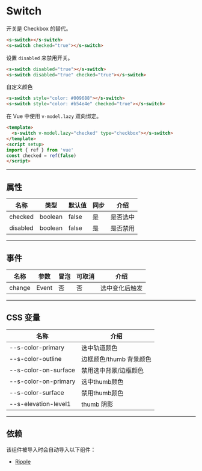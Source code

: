 # Switch

开关是 Checkbox 的替代。

```html preview
<s-switch></s-switch>
<s-switch checked="true"></s-switch>
```

设置 `disabled` 来禁用开关。

```html preview
<s-switch disabled="true"></s-switch>
<s-switch disabled="true" checked="true"></s-switch>
```

自定义颜色

```html preview
<s-switch style="color: #009688"></s-switch>
<s-switch style="color: #b54e4e" checked="true"></s-switch>
```

在 Vue 中使用 `v-model.lazy` 双向绑定。

```html
<template>
  <s-switch v-model.lazy="checked" type="checkbox"></s-switch>
</template>
<script setup>
import { ref } from 'vue'
const checked = ref(false)
</script>
```

---

## 属性

| 名称     | 类型     | 默认值 | 同步 | 介绍     |
| -------- | ------- | ------ | ---- | ------- |
| checked  | boolean | false  | 是   | 是否选中 | 
| disabled | boolean | false  | 是   | 是否禁用 |

---

## 事件


| 名称   | 参数   | 冒泡 | 可取消 | 介绍          |
| ------ |------ |------|------ |-------------- |
| change | Event | 否   | 否     | 选中变化后触发 |

---

## CSS 变量

| 名称                                | 介绍                    |
| ----------------------------------- | ---------------------- |
| --s-color-primary                   | 选中轨道颜色            |
| --s-color-outline                   | 边框颜色/thumb 背景颜色 |
| --s-color-on-surface                | 禁用选中背景/边框颜色    |
| --s-color-on-primary                | 选中thumb颜色           |
| --s-color-surface                   | 禁用thumb颜色           |
| --s-elevation-level1                | thumb 阴影             |

---

## 依赖

该组件被导入时会自动导入以下组件：

- [Ripple](./ripple)
